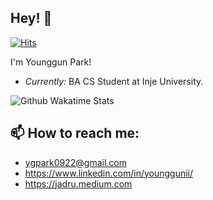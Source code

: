 ## Hey! 👋

[![Hits](https://hits.seeyoufarm.com/api/count/incr/badge.svg?url=https%3A%2F%2Fgithub.com%2Fjadru&count_bg=%231D4D64&title_bg=%23000000&icon=safari.svg&icon_color=%23FFFFFF&title=hits&edge_flat=true)](https://github.com/jadru)

I'm Younggun Park! 
- *Currently:* BA CS Student at Inje University.

<!--START_SECTION:waka-->
<!--END_SECTION:waka-->
![Github Wakatime Stats](https://github-readme-stats.vercel.app/api/wakatime/?&@jadru&layout=compact&&theme=default&link="https://www.github.com/jadru/") 

## 📫 How to reach me:
- ygpark0922@gmail.com
- https://www.linkedin.com/in/younggunii/
- https://jadru.medium.com
